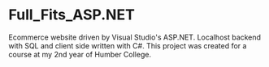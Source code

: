 # Full_Fits_ASP.NET
Ecommerce website driven by Visual Studio's ASP.NET. Localhost backend with SQL and client side written with C#. This project was created for a course at my 2nd year of Humber College.
